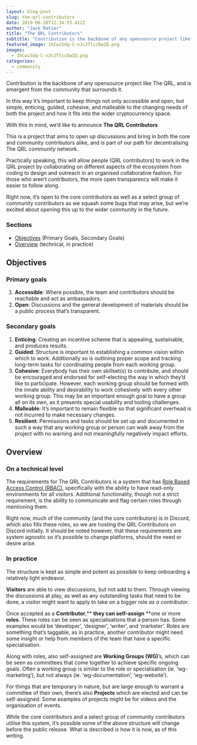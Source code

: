 ```yaml
---
layout: blog-post
slug: the-qrl-contributors
date: 2019-06-26T12:34:53.412Z
author: "Jack Matier"
title: "The QRL Contributors"
subtitle: "Contribution is the backbone of any opensource project like The QRL, and is emergent from the community that surrounds it."
featured_image: 1hCwi5dq-C-nJc2TlccDwZQ.png
images:
  - 1hCwi5dq-C-nJc2TlccDwZQ.png
categories:
  - community
---
```


Contribution is the backbone of any opensource project like The QRL, and is emergent from the community that surrounds it.

In this way it’s important to keep things not only accessible and open, but simple, enticing, guided, cohesive, and malleable to the changing needs of both the project and how it fits into the wider cryptocurrency space.

With this in mind, we’d like to announce **The QRL Contributors**

This is a project that aims to open up discussions and bring in both the core and community contributors alike, and is part of our path for decentralising The QRL *community* network.

Practically speaking, this will allow people (QRL contributors) to work in the QRL project by collaborating on different aspects of the ecosystem from coding to design and outreach in an organised collaborative fashion. For those who aren’t contributors, the more open transparency will make it easier to follow along.

Right now, it’s open to the core contributors as well as a select group of community contributors as we squash some bugs that may arise, but we’re excited about opening this up to the wider community in the future.

### Sections

* [Objectives](#5cd4) (Primary Goals, Secondary Goals)
* [Overview](#9751) (technical, in practice)

## **Objectives**

### **Primary goals**

1. **Accessible**: Where possible, the team and contributors should be reachable and act as ambassadors.
1. **Open**: Discussions and the general development of materials should be a public process that’s transparent.

### **Secondary goals**

1. **Enticing**: Creating an incentive scheme that is appealing, sustainable, and produces results.
1. **Guided**: Structure is important to establishing a common vision within which to work. Additionally so is outlining proper scope and tracking long-term tasks for coordinating people from each working group.
1. **Cohesive**: Everybody has their own skillset(s) to contribute, and should be encouraged and endorsed for self-electing the way in which they’d like to participate. However, each working group should be formed with the innate ability and desirability to work cohesively with every other working group. This may be an important enough goal to have a group all on its own, as it presents special usability and tooling challenges.
1. **Malleable**: It’s important to remain flexible so that significant overhead is not incurred to make necessary changes.
1. **Resilient**: Permissions and tasks should be set up and documented in such a way that any working group or person can walk away from the project with no warning and not meaningfully negatively impact efforts.

## Overview

### On a technical level

The requirements for The QRL Contributors is a system that has [Role Based Access Control (RBAC)](https://en.wikipedia.org/wiki/Role-based_access_control), specifically with the ability to have read-only environments for all visitors. Additional functionality, though not a strict requirement, is the ability to communicate and flag certain roles through mentioning them.

Right now, much of the community (and the core contributors) is in Discord, which also fills these roles, so we are hosting the QRL Contributors on Discord initially. It should be noted however, that these requirements are system agnostic so it’s possible to change platforms, should the need or desire arise.

### In practice

The structure is kept as simple and potent as possible to keep onboarding a relatively light endeavor.

**Visitors** are able to view discussions, but not add to them. Through viewing the discussions at play, as well as any outstanding tasks that need to be done, a visitor might want to apply to take on a bigger role *as a contributor*.

Once accepted as a **Contributor**,** **they can self-assign** **one or more **roles**. These roles can be seen as specialisations that a person has. Some examples would be ‘developer’, ‘designer’, ‘writer’, and ‘marketer’. Roles are something that’s taggable, as in practice, another contributor might need some insight or help from members of the team that have a specific specialisation.

Along with roles, also self-assigned are **Working Groups (WG)**’s, which can be seen as committees that come together to achieve specific ongoing goals. Often a working group is similar to the role or specialisation (ie. ‘wg-marketing’), but not always (ie. ‘wg-documentation’, ‘wg-website’).

For things that are temporary in nature, but are large enough to warrant a committee of their own, there’s also **Projects** which are elected and can be self-assigned. Some examples of projects might be for videos and the organisation of events.

While the core contributors and a select group of community contributors utilise this system, it’s possible some of the above structure will change before the public release. What is described is how it is now, as of this writing.